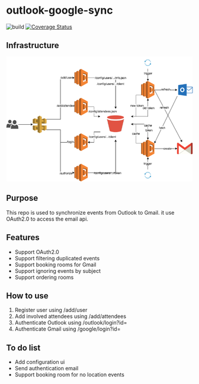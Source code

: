 # outlook-google-sync
![build](https://travis-ci.org/sjmyuan/outlook-google-sync.svg)
[![Coverage Status](https://coveralls.io/repos/github/sjmyuan/outlook-google-sync/badge.svg?branch=master)](https://coveralls.io/github/sjmyuan/outlook-google-sync?branch=master)

## Infrastructure
![Infrastructure](./images/outlook-google-sync.png?raw=true)

## Purpose
This repo is used to synchronize events from Outlook to Gmail. it use OAuth2.0 to access the email api.

## Features
+ Support OAuth2.0
+ Support filtering duplicated events
+ Support booking rooms for Gmail
+ Support ignoring events by subject
+ Support ordering rooms 

## How to use
1. Register user using /add/user
2. Add involved attendees using /add/attendees
3. Authenticate Outlook using /outlook/login?id=<user id>
4. Authenticate Gmail using /google/login?id=<user id>

## To do list
+ Add configuration ui
+ Send authentication email
+ Support booking room for no location events
